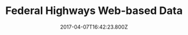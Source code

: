---
title: "Federal Highways Web-based Data"
heading: "Federal Highways Web-based Data"
date: 2017-04-07T16:42:23.800Z
description: Some stuff that you might want to know about
text: Some stuff that you might want to know about
image: "/img/hpms.jpg"
color: "lime"
categories: ["featuredproject"]
---